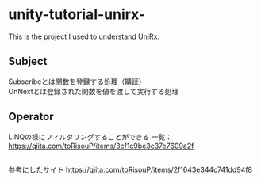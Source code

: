 # unity-tutorial-unirx-
This is the project I used to understand UniRx.  


## Subject
Subscribeとは関数を登録する処理（購読）  
OnNextとは登録された関数を値を渡して実行する処理  


## Operator
LINQの様にフィルタリングすることができる
一覧：https://qiita.com/toRisouP/items/3cf1c9be3c37e7609a2f  

##
参考にしたサイト
https://qiita.com/toRisouP/items/2f1643e344c741dd94f8
